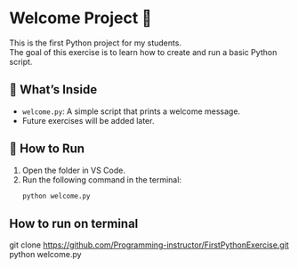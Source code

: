 # Welcome Project 🐍

This is the first Python project for my students.  
The goal of this exercise is to learn how to create and run a basic Python script.

## 🧠 What’s Inside
- `welcome.py`: A simple script that prints a welcome message.
- Future exercises will be added later.

## 🚀 How to Run
1. Open the folder in VS Code.
2. Run the following command in the terminal:
   ```bash
   python welcome.py

## How to run on terminal
git clone https://github.com/Programming-instructor/FirstPythonExercise.git
python welcome.py
